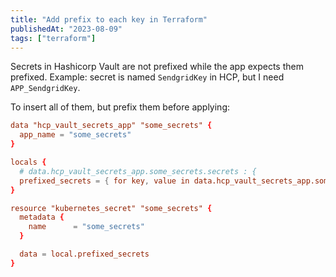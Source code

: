 ```yaml
---
title: "Add prefix to each key in Terraform"
publishedAt: "2023-08-09"
tags: ["terraform"]
---
```


Secrets in Hashicorp Vault are not prefixed while the app expects them prefixed.
Example: secret is named `SendgridKey` in HCP, but I need `APP_SendgridKey`.

To insert all of them, but prefix them before applying:

```toml
data "hcp_vault_secrets_app" "some_secrets" {
  app_name = "some_secrets"
}

locals {
  # data.hcp_vault_secrets_app.some_secrets.secrets : {
  prefixed_secrets = { for key, value in data.hcp_vault_secrets_app.some_secrets.secrets : "APP_${key}" => value }
}

resource "kubernetes_secret" "some_secrets" {
  metadata {
    name      = "some_secrets"
  }

  data = local.prefixed_secrets
}
```
